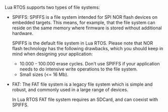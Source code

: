 Lua RTOS supports two types of file systems:

* SPIFFS: SPIFFS is a file system intended for SPI NOR flash devices on embedded targets. This means, for example, that the file system can reside on the same memory where firmware is stored without additional hardware.

  SPIFFS is the default file system in Lua RTOS. Please note that NOR flash technology has the following drawbacks, which you should keep in mind when designing your application:

    * 10.000 - 100.000 erase cycles. Don't use SPIFFS if your application needs to do intensive write operations to the file system.
    * Small sizes (<= 16 Mb).

* FAT: The FAT file system is a legacy file system which is simple and robust, and commonly used in a large range of devices.

  In Lua RTOS FAT file system requires an SDCard, and can coexist with SPIFFS. 


